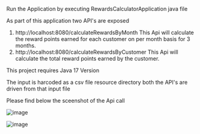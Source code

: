 Run the Application by executing RewardsCalculatorApplication java file 

As part of this application two API's are exposed

1) http://localhost:8080/calculateRewardsByMonth
    This Api will calculate the reward points earned for each customer on per month basis for 3 months.
2) http://localhost:8080/calculateRewardsByCustomer
    This Api will calculate the total reward points earned by the customer.


This project requires Java 17 Version

The input is harcoded as a csv file resource directory both the API's are driven from that input file


Please find below the sceenshot of the Api call


![image](https://user-images.githubusercontent.com/97922882/149848135-c2759bfc-6eb4-457e-a4bc-73deebb07bac.png)


![image](https://user-images.githubusercontent.com/97922882/149848158-df087881-da47-41b5-83de-8b6c001c284a.png)

